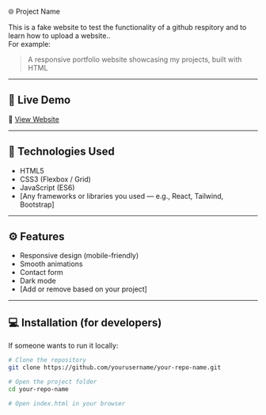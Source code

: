 🌐 Project Name

This is a fake website to test the functionality of a github respitory and to learn how to upload a website..  
For example:  
> A responsive portfolio website showcasing my projects, built with HTML

---

## 🚀 Live Demo

🔗 [View Website](https)

---

## 🧰 Technologies Used

- HTML5  
- CSS3 (Flexbox / Grid)  
- JavaScript (ES6)  
- [Any frameworks or libraries you used — e.g., React, Tailwind, Bootstrap]

---

## ⚙️ Features

- Responsive design (mobile-friendly)  
- Smooth animations  
- Contact form  
- Dark mode  
- [Add or remove based on your project]

---

## 💻 Installation (for developers)

If someone wants to run it locally:
```bash
# Clone the repository
git clone https://github.com/yourusername/your-repo-name.git

# Open the project folder
cd your-repo-name

# Open index.html in your browser
